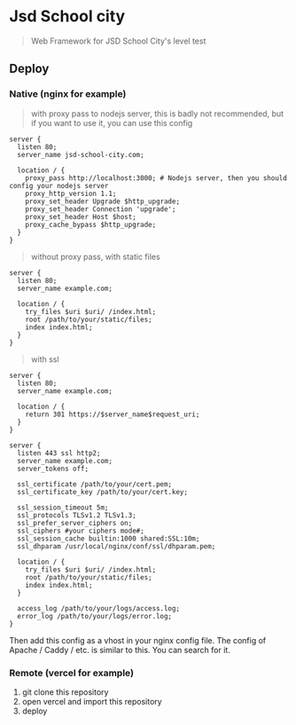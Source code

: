 # Jsd School city

> Web Framework for JSD School City's level test

## Deploy

### Native (nginx for example)

> with proxy pass to nodejs server, this is badly not recommended, but if you want to use it, you can use this config

```nginx
server {
  listen 80;
  server_name jsd-school-city.com;

  location / {
    proxy_pass http://localhost:3000; # Nodejs server, then you should config your nodejs server
    proxy_http_version 1.1;
    proxy_set_header Upgrade $http_upgrade;
    proxy_set_header Connection 'upgrade';
    proxy_set_header Host $host;
    proxy_cache_bypass $http_upgrade;
  }
}
```

> without proxy pass, with static files

```nginx
server {
  listen 80;
  server_name example.com;

  location / {
    try_files $uri $uri/ /index.html;
    root /path/to/your/static/files;
    index index.html;
  }
}
```

> with ssl

```nginx
server {
  listen 80;
  server_name example.com;

  location / {
    return 301 https://$server_name$request_uri;
  }
}

server {
  listen 443 ssl http2;
  server_name example.com;
  server_tokens off;

  ssl_certificate /path/to/your/cert.pem;
  ssl_certificate_key /path/to/your/cert.key;

  ssl_session_timeout 5m;
  ssl_protocols TLSv1.2 TLSv1.3;
  ssl_prefer_server_ciphers on;
  ssl_ciphers #your ciphers mode#;
  ssl_session_cache builtin:1000 shared:SSL:10m;
  ssl_dhparam /usr/local/nginx/conf/ssl/dhparam.pem;

  location / {
    try_files $uri $uri/ /index.html;
    root /path/to/your/static/files;
    index index.html;
  }

  access_log /path/to/your/logs/access.log;
  error_log /path/to/your/logs/error.log;
}
```

Then add this config as a vhost in your nginx config file. The config of Apache / Caddy / etc. is similar to this. You can search for it.

### Remote (vercel for example)

1. git clone this repository
2. open vercel and import this repository
3. deploy
